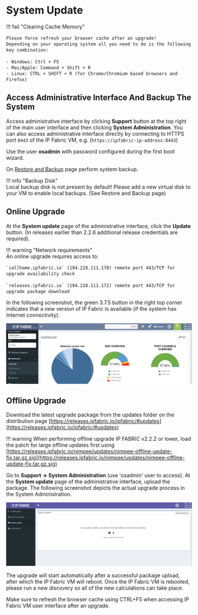 # System Update

!!! fail "Clearing Cache Memory"

    Please force refresh your browser cache after an upgrade!
    Depending on your operating system all you need to do is the following key combination:

    - Windows: Ctrl + F5
    - Mac/Apple: Command + Shift + R
    - Linux: CTRL + SHIFT + R (for Chrome/Chromium based browsers and Firefox)

## Access Administrative Interface And Backup The System

Access administrative interface by clicking **Support** button at the
top right of the main user interface and then clicking **System
Administration**. You can also access administrative interface directly
by connecting to HTTPS port `8443` of the IP Fabric VM, e.g.
(`https://ipfabric-ip-address:8443`)

Use the user **osadmin** with password configured during the first boot
wizard.

On [Restore and Backup](../backup_and_restore) page perform system backup.

!!! info "Backup Disk"  
	Local backup disk is not present by default! Please add a new virtual disk to your VM to enable local backups. (See Restore and Backup page)

## Online Upgrade

At the **System update** page of the administrative interface, click the
**Update** button. (In releases earlier than 2.2.6 additional release
credentials are required).

!!! warning "Network requirements"  
	An online upgrade requires access to:

	`callhome.ipfabric.io` (194.228.111.170) remote port 443/TCP for upgrade availability check

	`releases.ipfabric.io` (194.228.111.172) remote port 443/TCP for upgrade package download

In the following screenshot, the green 3.7.5 button in the right top
corner indicates that a new version of IP Fabric is available (if the
system has Internet connectivity).

![New version](system_update_new_version.png)

## Offline Upgrade

Download the latest upgrade package from the updates folder on the distribution page [https://releases.ipfabric.io/ipfabric/#updates](https://releases.ipfabric.io/ipfabric/#updates)

!!! warning
	When performing offline upgrade IP FABRIC v2.2.2 or lower, load the patch for large offline updates first using [https://releases.ipfabric.io/nimpee/updates/nimpee-offline-update-fix.tar.gz.sig](https://releases.ipfabric.io/nimpee/updates/nimpee-offline-update-fix.tar.gz.sig)

Go to **Support -> System Administration** (use 'osadmin' user to access). At the **System update** page of the administrative interface, upload the package. The following screenshot depicts the actual upgrade process in the System Administration.

![Update in progress](system_update_progress.png)

The upgrade will start automatically after a successful package upload,
after which the IP Fabric VM will reboot. Once the IP Fabric VM is
rebooted, please run a new discovery so all of the new calculations can
take place.

Make sure to refresh the browser cache using CTRL+F5 when accessing IP
Fabric VM user interface after an upgrade.

